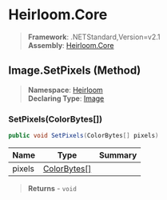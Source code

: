 # Heirloom.Core

> **Framework**: .NETStandard,Version=v2.1  
> **Assembly**: [Heirloom.Core][0]

## Image.SetPixels (Method)

> **Namespace**: [Heirloom][0]  
> **Declaring Type**: [Image][1]

### SetPixels(ColorBytes[])

```cs
public void SetPixels(ColorBytes[] pixels)
```

| Name   | Type              | Summary |
|--------|-------------------|---------|
| pixels | [ColorBytes[]][2] |         |

> **Returns** - `void`

[0]: ../../../Heirloom.Core.md
[1]: ../Image.md
[2]: ../ColorBytes.md
